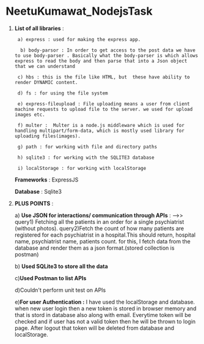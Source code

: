 # NeetuKumawat_NodejsTask


1) **List of all libraries** : 

        a) express : used for making the express app.
    
         b) body-parsor : In order to get access to the post data we have to use body-parser . Basically what the body-parser is which allows express to read the body and then parse that into a Json object that we can understand
    
        c) hbs : this is the file like HTML, but  these have ability to render DYNAMIC content.
    
        d) fs : for using the file system 
    
        e) express-fileupload : File uploading means a user from client machine requests to upload file to the server. we used for upload images etc.
    
        f) multer :  Multer is a node.js middleware which is used for handling multipart/form-data, which is mostly used library for uploading files(images).
    
        g) path : for working with file and directory paths 
    
        h) sqlite3 : for working with the SQLITE3 database
    
        i) localStorage : for working with localStorage 
    
    **Frameworks** : ExpressJS
    
    **Database** :  Sqlite3
    
 2) **PLUS POINTS** :
 
    a) **Use JSON for interactions/ communication through APIs** :
            -->> query1) Fetching all the patients in an order for a single psychiatrist (without photos).
             query2)Fetch the count of how many patients are registered for each psychiatrist in a hospital.This should return, hospital name, psychiatrist name, patients count.
              for this, I fetch data from the database and render them as a json format.(stored collection is postman)
              
     b) **Used SQLite3 to store all the data**
     
     c)**Used Postman to list APIs** 
     
     d)Couldn't perform unit test on APIs 
     
     e)**For user Authentication :** I have used the localStorage and database. when new user login then a new token is stored in browser memory and that is stord in database also along with email. Everytime token will be checked and if user has not a valid token then he will be thrown to login page. After logout that token will  be deleted from database and localStorage.
     
     
     

     
     
    
    
 
